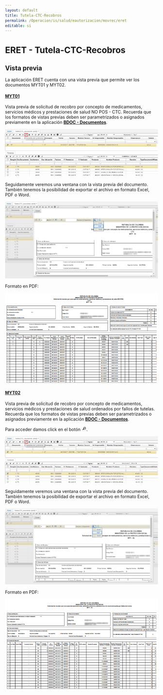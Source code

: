 ```yaml
---
layout: default
title: Tutela-CTC-Recobros
permalink: /Operacion/is/salud/eautorizacion/movrec/eret
editable: si
---
```


# ERET - Tutela-CTC-Recobros


## Vista previa

La aplicación ERET cuenta con una vista previa que permite ver los documentos MYT01 y MYT02.  

#### [MYT01](http://docs.oasiscom.com/Operacion/is/salud/eautorizacion/movrec/eret#myt01)

Vista previa de solicitud de recobro por concepto de medicamentos, servicios médicos y prestaciones de salud NO POS - CTC. Recuerda que los formatos de vistas previas deben ser parametrizados o asignados previamente en la aplicación [**BDOC - Documentos**](http://docs.oasiscom.com/Operacion/common/bsistema/bdoc#parametrización-de-formatos-de-impresión).  

![](eret.png)

Seguidamente veremos una ventana con la vista previa del documento. También tenemos la posibilidad de exportar el archivo en formato Excel, PDF o Word.  

![](eret3.png)

Formato en PDF:

![](eret4.png)


#### [MYT02](http://docs.oasiscom.com/Operacion/is/salud/eautorizacion/movrec/eret#myt02)

Vista previa de solicitud de recobro por concepto de medicamentos, servicios médicos y prestaciones de salud ordenados por fallos de tutelas. Recuerda que los formatos de vistas previas deben ser parametrizados o asignados previamente en la aplicación [**BDOC - Documentos**](http://docs.oasiscom.com/Operacion/common/bsistema/bdoc#parametrización-de-formatos-de-impresión).  

Para acceder damos click en el botón ![](lupa.png).  

![](eret.png)

Seguidamente veremos una ventana con la vista previa del documento. También tenemos la posibilidad de exportar el archivo en formato Excel, PDF o Word.  

![](eret1.png)

Formato en PDF:  

![](eret2.png)

